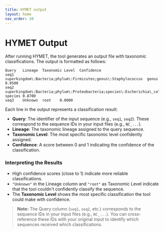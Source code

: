 ```yaml
---
title: HYMET output
layout: home
nav_order: 10
---
```


# HYMET Output

After running HYMET, the tool generates an output file with taxonomic classifications. The output is formatted as follows:

```
Query   Lineage  Taxonomic Level  Confidence
seq1    superkingdom\:Bacteria;phylum\:Firmicutes;genus\:Staphylococcus  genus   0.9500
seq2    superkingdom\:Bacteria;phylum\:Proteobacteria;species\:Escherichia\_coli  species 0.8700
seq3    Unknown  root    0.0000
```

Each line in the output represents a classification result:

- **Query**: The identifier of the input sequence (e.g., `seq1`, `seq2`). These correspond to the sequence IDs in your input files (e.g., `NC_...`).
- **Lineage**: The taxonomic lineage assigned to the query sequence.
- **Taxonomic Level**: The most specific taxonomic level confidently assigned.
- **Confidence**: A score between 0 and 1 indicating the confidence of the classification.

### Interpreting the Results

- High confidence scores (close to 1) indicate more reliable classifications.
- `"Unknown"` in the Lineage column and `"root"` as Taxonomic Level indicate that the tool couldn't confidently classify the sequence.
- The **Taxonomic Level** shows the most specific classification the tool could make with confidence.

> **Note:** The Query column (`seq1`, `seq2`, etc.) corresponds to the sequence IDs in your input files (e.g., `NC_...`). You can cross-reference these IDs with your original input to identify which sequences received which classifications.